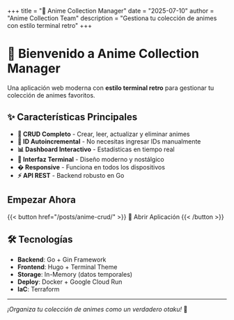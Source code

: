 +++
title = "🎌 Anime Collection Manager"
date = "2025-07-10"
author = "Anime Collection Team"
description = "Gestiona tu colección de animes con estilo terminal retro"
+++

# 🎌 Bienvenido a Anime Collection Manager

Una aplicación web moderna con **estilo terminal retro** para gestionar tu colección de animes favoritos.

## ✨ Características Principales

- **🚀 CRUD Completo** - Crear, leer, actualizar y eliminar animes
- **🎯 ID Autoincremental** - No necesitas ingresar IDs manualmente  
- **📊 Dashboard Interactivo** - Estadísticas en tiempo real
- **🎨 Interfaz Terminal** - Diseño moderno y nostálgico
- **� Responsive** - Funciona en todos los dispositivos
- **⚡ API REST** - Backend robusto en Go

## Empezar Ahora

{{< button href="/posts/anime-crud/" >}}
🎌 Abrir Aplicación
{{< /button >}}

## 🛠️ Tecnologías

- **Backend**: Go + Gin Framework
- **Frontend**: Hugo + Terminal Theme  
- **Storage**: In-Memory (datos temporales)
- **Deploy**: Docker + Google Cloud Run
- **IaC**: Terraform

---

*¡Organiza tu colección de animes como un verdadero otaku!* 🌸

